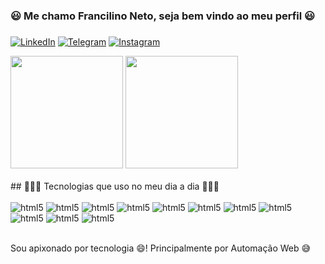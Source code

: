### 😃 Me chamo Francilino Neto, seja bem vindo ao meu perfil 😃
###
[![LinkedIn](https://img.shields.io/badge/LinkedIn-0077B5?style=for-the-badge&logo=linkedin&logoColor=white)](https://www.linkedin.com/in/francilino-neto/)
[![Telegram](https://img.shields.io/badge/Telegram-2CA5E0?style=for-the-badge&logo=telegram&logoColor=white)](https://t.me/programador_python)
[![Instagram](https://img.shields.io/badge/Instagram-E4405F?style=for-the-badge&logo=instagram&logoColor=white)](https://instagram.com/programador_afobado?igshid=ZDdkNTZiNTM=)

<div>
    <img height="180cm" src="https://github-readme-stats.vercel.app/api?username=Francilino-Netoo&show_icons=true&theme=radical" />
    <img height="180cm" src="https://github-readme-stats.vercel.app/api/top-langs/?username=Francilino-Netoo&layout=compact&theme=radical" />
</div><br/>
## 👨🏻‍💻 Tecnologias que uso no meu dia a dia 👨🏻‍💻

<div style="display: inline_block"><br/>
    <img aling="center" alt="html5" src="https://img.shields.io/badge/HTML5-E34F26?style=for-the-badge&logo=html5&logoColor=white" />
    <img aling="center" alt="html5" src="https://img.shields.io/badge/CSS3-1572B6?style=for-the-badge&logo=css3&logoColor=white" />
    <img aling="center" alt="html5" src="https://img.shields.io/badge/JavaScript-323330?style=for-the-badge&logo=javascript&logoColor=F7DF1E" />
    <img aling="center" alt="html5" src="https://img.shields.io/badge/TypeScript-007ACC?style=for-the-badge&logo=typescript&logoColor=white" />
    <img aling="center" alt="html5" src="https://img.shields.io/badge/Node.js-43853D?style=for-the-badge&logo=node.js&logoColor=white" />
    <img aling="center" alt="html5" src="https://img.shields.io/badge/React-20232A?style=for-the-badge&logo=react&logoColor=61DAFB" />
    <img aling="center" alt="html5" src="https://img.shields.io/badge/React_Native-20232A?style=for-the-badge&logo=react&logoColor=61DAFB" />
    <img aling="center" alt="html5" src="https://img.shields.io/badge/PostgreSQL-316192?style=for-the-badge&logo=postgresql&logoColor=white" />
    <img aling="center" alt="html5" src="https://img.shields.io/badge/MySQL-00000F?style=for-the-badge&logo=mysql&logoColor=white" />
    <img aling="center" alt="html5" src="https://img.shields.io/badge/Python-14354C?style=for-the-badge&logo=python&logoColor=white" />
    <img aling="center" alt="html5" src="https://img.shields.io/badge/Flask-000000?style=for-the-badge&logo=flask&logoColor=white" />
</div><br/>

Sou apixonado por tecnologia 😄! Principalmente por Automação Web 😅
